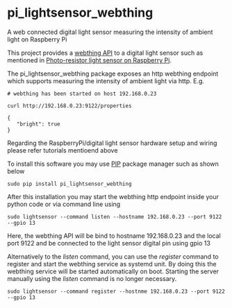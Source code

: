 # pi_lightsensor_webthing
A web connected digital light sensor measuring the intensity of ambient light on Raspberry Pi

This project provides a [webthing API](https://iot.mozilla.org/wot/) to a digital light sensor such as mentioned in [Photo-resistor light sensor on Raspberry Pi](https://www.freva.com/2019/06/12/light-sensor-on-raspberry-pi/).  

The pi_lightsensor_webthing package exposes an http webthing endpoint which supports measuring the intensity of ambient light via http. E.g. 
```
# webthing has been started on host 192.168.0.23

curl http://192.168.0.23:9122/properties 

{
   "bright": true
}
```

Regarding the RaspberryPi/digital light sensor hardware setup and wiring please refer tutorials mentioend above

To install this software you may use [PIP](https://realpython.com/what-is-pip/) package manager such as shown below
```
sudo pip install pi_lightsensor_webthing
```

After this installation you may start the webthing http endpoint inside your python code or via command line using
```
sudo lightsensor --command listen --hostname 192.168.0.23 --port 9122 --gpio 13
```
Here, the webthing API will be bind to hostname 192.168.0.23 and the local port 9122 and be connected to the light sensor digital pin using gpio 13

Alternatively to the *listen* command, you can use the *register* command to register and start the webthing service as systemd unit. 
By doing this the webthing service will be started automatically on boot. Starting the server manually using the *listen* command is no longer necessary. 
```
sudo lightsensor --command register --hostnme 192.168.0.23 --port 9122 --gpio 13
```  

